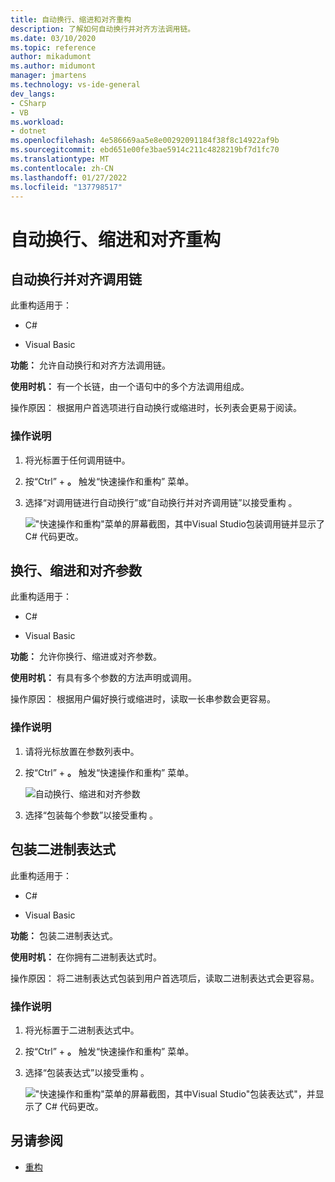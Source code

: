 ```yaml
---
title: 自动换行、缩进和对齐重构
description: 了解如何自动换行并对齐方法调用链。
ms.date: 03/10/2020
ms.topic: reference
author: mikadumont
ms.author: midumont
manager: jmartens
ms.technology: vs-ide-general
dev_langs:
- CSharp
- VB
ms.workload:
- dotnet
ms.openlocfilehash: 4e586669aa5e8e00292091184f38f8c14922af9b
ms.sourcegitcommit: ebd651e00fe3bae5914c211c4828219bf7d1fc70
ms.translationtype: MT
ms.contentlocale: zh-CN
ms.lasthandoff: 01/27/2022
ms.locfileid: "137798517"
---
```

# <a name="wrap-indent-and-align-refactorings"></a>自动换行、缩进和对齐重构

## <a name="wrap-and-align-call-chains"></a>自动换行并对齐调用链

此重构适用于：

- C#

- Visual Basic

**功能：** 允许自动换行和对齐方法调用链。

**使用时机：** 有一个长链，由一个语句中的多个方法调用组成。

操作原因：  根据用户首选项进行自动换行或缩进时，长列表会更易于阅读。

### <a name="how-to"></a>操作说明

1. 将光标置于任何调用链中。
2. 按“Ctrl”  + **。** 触发“快速操作和重构”  菜单。
3. 选择“对调用链进行自动换行”或“自动换行并对齐调用链”以接受重构   。

   !["快速操作和重构"菜单的屏幕截图，其中Visual Studio包装调用链并显示了 C# 代码更改。](media/wrap-call-chain.png)

## <a name="wrap-indent-and-align-parameters-or-arguments"></a>换行、缩进和对齐参数

此重构适用于：

- C#

- Visual Basic

**功能：** 允许你换行、缩进或对齐参数。

**使用时机：** 有具有多个参数的方法声明或调用。

操作原因：  根据用户偏好换行或缩进时，读取一长串参数会更容易。

### <a name="how-to"></a>操作说明

1. 请将光标放置在参数列表中。
2. 按“Ctrl”  + **。** 触发“快速操作和重构”  菜单。

   ![自动换行、缩进和对齐参数](media/wrap-parameters.png)

3. 选择“包装每个参数”以接受重构  。

## <a name="wrap-binary-expressions"></a>包装二进制表达式

此重构适用于：

- C#

- Visual Basic

**功能：** 包装二进制表达式。

**使用时机：** 在你拥有二进制表达式时。

操作原因：  将二进制表达式包装到用户首选项后，读取二进制表达式会更容易。

### <a name="how-to"></a>操作说明

1. 将光标置于二进制表达式中。
2. 按“Ctrl”  + **。** 触发“快速操作和重构”  菜单。
3. 选择“包装表达式”以接受重构  。

   !["快速操作和重构"菜单的屏幕截图，其中Visual Studio"包装表达式"，并显示了 C# 代码更改。](media/wrap-binary-expression.png)

## <a name="see-also"></a>另请参阅

- [重构](../refactoring-in-visual-studio.md)
